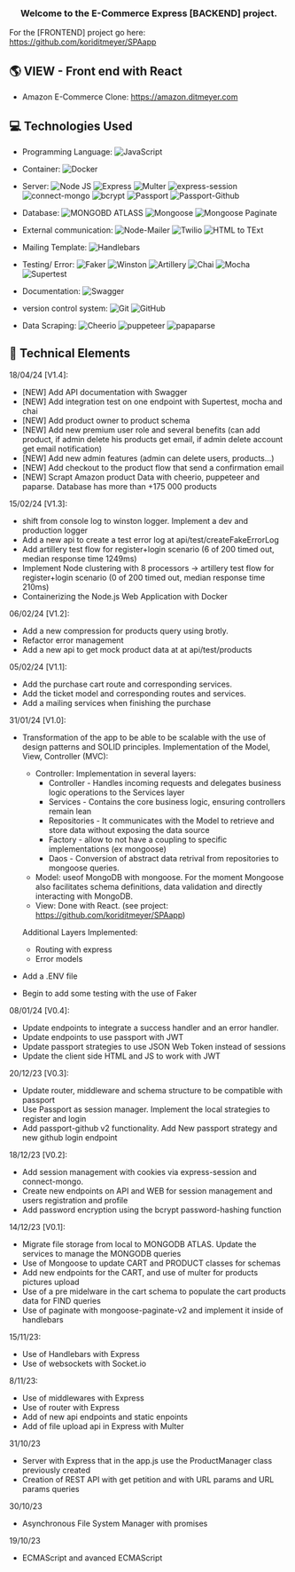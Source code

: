 <h3 align="center">
Welcome to the E-Commerce Express [BACKEND] project. 
</h3>

For the [FRONTEND] project go here: https://github.com/koriditmeyer/SPAapp


## 🌎 VIEW - Front end with React

- Amazon E-Commerce Clone: https://amazon.ditmeyer.com

## 💻 Technologies Used
- Programming Language: 
![JavaScript](https://img.shields.io/badge/javascript-JavaScript-brightgreen?logo=javascript&logoColor=F7DF1E&label=%20&labelColor=black&color=F7DF1E)

- Container: 
![Docker](https://img.shields.io/badge/docker-docker-brightgreen?logo=docker&logoColor=2496ED&label=%20&labelColor=black&color=2496ED)

- Server: 
![Node JS](https://img.shields.io/badge/nodedotjs-Node_Js-brightgreen?logo=nodedotjs&logoColor=339933&label=%20&labelColor=black&color=339933)
![Express](https://img.shields.io/badge/express-Express-brightgreen?logo=express&logoColor=000000&label=%20&labelColor=white&color=000000)
![Multer](https://img.shields.io/badge/Multer-Multer-brightgreen?logo=Multer&logoColor=010101&label=%20&labelColor=010101&color=010101)
![express-session](https://img.shields.io/badge/expresssession-express_session-brightgreen?logo=Multer&logoColor=010101&label=%20&labelColor=010101&color=010101)
![connect-mongo](https://img.shields.io/badge/connectmongo-connect_mongo-brightgreen?logo=Multer&logoColor=010101&label=%20&labelColor=010101&color=010101)
![bcrypt](https://img.shields.io/badge/bcrypt-bcrypt-brightgreen?logo=Multer&logoColor=010101&label=%20&labelColor=010101&color=010101)
![Passport](https://img.shields.io/badge/passport-passport-brightgreen?logo=passport&logoColor=34E27A&label=%20&labelColor=010101&color=34E27A)
![Passport-Github](https://img.shields.io/badge/Passport_Github-Passport_Github-brightgreen?logo=Multer&logoColor=010101&label=%20&labelColor=010101&color=010101)
<!-- ![Socket.io](https://img.shields.io/badge/socketdotio-socket.io-brightgreen?logo=socketdotio&logoColor=010101&label=%20&labelColor=white&color=010101) -->


- Database: 
![MONGOBD ATLASS](https://img.shields.io/badge/mongodb-MongoBD_Atlas-brightgreen?logo=mongodb&logoColor=47A248&label=%20&labelColor=black&color=47A248)
![Mongoose](https://img.shields.io/badge/mongoose-Mongoose-brightgreen?logo=mongoose&logoColor=880000&label=%20&labelColor=black&color=880000)
![Mongoose Paginate](https://img.shields.io/badge/MongoosePaginate-Mongoose_Paginate_V2-brightgreen?logo=MongoosePaginate&logoColor=880000&label=%20&labelColor=880000&color=880000)

- External communication: 
![Node-Mailer](https://img.shields.io/badge/NodeMailer-NodeMailer-brightgreen?logo=Multer&logoColor=010101&label=%20&labelColor=010101&color=010101)
![Twilio](https://img.shields.io/badge/twilio-twilio-brightgreen?logo=passport&logoColor=F22F46&label=%20&labelColor=010101&color=F22F46)
![HTML to TExt](https://img.shields.io/badge/HTML_To_Text-HTML_To_Text-brightgreen?logo=Multer&logoColor=010101&label=%20&labelColor=010101&color=010101)

- Mailing Template: 
![Handlebars](https://img.shields.io/badge/handlebarsdotjs-Handlebars-brightgreen?logo=handlebarsdotjs&logoColor=000000&label=%20&labelColor=white&color=000000)

- Testing/ Error: 
![Faker](https://img.shields.io/badge/Faker-Faker-brightgreen?logo=Multer&logoColor=010101&label=%20&labelColor=010101&color=010101)
![Winston](https://img.shields.io/badge/Winston-Winston-brightgreen?logo=Winstonk&logoColor=010101&label=%20&labelColor=010101&color=010101)
![Artillery](https://img.shields.io/badge/Artillery-Artillery-brightgreen?logo=Artillery&logoColor=010101&label=%20&labelColor=010101&color=010101)
![Chai](https://img.shields.io/badge/chai-chai-brightgreen?logo=chai&logoColor=A30701&label=%20&labelColor=black&color=A30701)
![Mocha](https://img.shields.io/badge/mocha-mocha-brightgreen?logo=mocha&logoColor=8D6748&label=%20&labelColor=black&color=8D6748)
![Supertest](https://img.shields.io/badge/Supertest-Supertest-brightgreen?logo=Supertest&logoColor=010101&label=%20&labelColor=010101&color=010101)

- Documentation: 
![Swagger](https://img.shields.io/badge/Swagger-Swagger-brightgreen?logo=swagger&logoColor=85EA2D&label=%20&labelColor=black&color=85EA2D)

- version control system: 
![Git](https://img.shields.io/badge/git-Git-brightgreen?logo=git&logoColor=F05032&label=%20&labelColor=black&color=F05032)
![GitHub](https://img.shields.io/badge/github-GitHub-brightgreen?logo=github&logoColor=white&label=%20&labelColor=black&color=181717)

- Data Scraping: 
![Cheerio](https://img.shields.io/badge/cheerio-Cheerio-brightgreen?logo=cheerio&logoColor=E88C1F&label=%20&labelColor=black&color=E88C1F)
![puppeteer](https://img.shields.io/badge/puppeteer-Puppeteer-brightgreen?logo=puppeteer&logoColor=40B5A4&label=%20&labelColor=black&color=40B5A4)
![papaparse](https://img.shields.io/badge/papaparse-Papaparse-brightgreen?logo=papaparse&logoColor=40B5A4&label=%20&labelColor=black&color=black)

## 💼 Technical Elements

18/04/24 [V1.4]:
- [NEW] Add API documentation with Swagger 
- [NEW] Add integration test on one endpoint with Supertest, mocha and chai 
- [NEW] Add product owner to product schema
- [NEW] Add new premium user role and several benefits (can add product, if admin delete his products get email, if admin delete account get email notification)
- [NEW] Add new admin features (admin can delete users, products...)
- [NEW] Add checkout to the product flow that send a confirmation email
- [NEW] Scrapt Amazon product Data with cheerio, puppeteer and paparse. Database has more than +175 000 products

15/02/24 [V1.3]:
-  shift from console log to winston logger. Implement a dev and production logger 
- Add a new api to create a test error log at api/test/createFakeErrorLog
- Add artillery test flow for register+login scenario (6 of 200 timed out, median response time 1249ms)
- Implement Node clustering with 8 processors -> artillery test flow for register+login scenario (0 of 200 timed out, median response time 210ms)
- Containerizing the Node.js Web Application with Docker

06/02/24 [V1.2]:
- Add a new compression for products query using brotly. 
- Refactor error management
- Add a new api to get mock product data at at api/test/products

05/02/24 [V1.1]:
- Add the purchase cart route and corresponding services. 
- Add the ticket model and corresponding routes and services.
- Add a mailing services when finishing the purchase

31/01/24 [V1.0]:
- Transformation of the app to be able to be scalable with the use of design patterns and SOLID principles. Implementation of the Model, View, Controller (MVC):
    * Controller: Implementation in several layers:
        * Controller - Handles incoming requests and delegates business logic operations to the Services layer
        * Services - Contains the core business logic, ensuring controllers remain lean 
        * Repositories - It communicates with the Model to retrieve and store data without exposing the data source
        * Factory - allow to not have a coupling to specific implementations (ex mongoose)
        * Daos - Conversion of abstract data retrival from repositories to mongoose queries.
    * Model: useof MongoDB with mongoose. For the moment Mongoose also  facilitates schema definitions, data validation and directly interacting with MongoDB.
    * View: Done with React. (see project: https://github.com/koriditmeyer/SPAapp)

     Additional Layers Implemented:
     * Routing with express
     * Error models

- Add a .ENV file
- Begin to add some testing with the use of Faker

08/01/24 [V0.4]:
- Update endpoints to integrate a success handler and an error handler. 
- Update endpoints to use passport with JWT
- Update passport strategies to use JSON Web Token instead of sessions
- Update the client side HTML and JS to work with JWT

20/12/23 [V0.3]:
- Update router, middleware and schema structure to be compatible with passport
- Use Passport as session manager. Implement the local strategies to register and login
- Add passport-github v2 functionality. Add New passport strategy and new github login endpoint


18/12/23 [V0.2]:
- Add session management with cookies via express-session and connect-mongo.
- Create new endpoints on API and WEB for session management and users registration and profile
- Add password encryption using the bcrypt password-hashing function

14/12/23 [V0.1]:

- Migrate file storage from local to MONGODB ATLAS. Update the services to manage the MONGODB queries
- Use of Mongoose to update CART and PRODUCT classes for schemas
- Add new endpoints for the CART, and use of multer for products pictures upload
- Use of a pre midelware in the cart schema to populate the cart products data for FIND queries
- Use of paginate with mongoose-paginate-v2 and implement it inside of handlebars

15/11/23:

- Use of Handlebars with Express
- Use of websockets with Socket.io

8/11/23:
- Use of middlewares with Express
- Use of router with Express
- Add of new api endpoints and static enpoints
- Add of file upload api in Express with Multer

31/10/23
- Server with Express that in the app.js use the ProductManager class previously created
- Creation of REST API with get petition and with URL params and URL params queries

30/10/23
- Asynchronous File System Manager with promises

19/10/23
- ECMAScript and avanced ECMAScript





